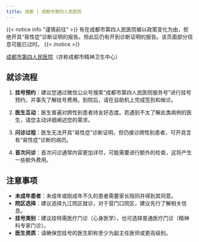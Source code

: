 ```yaml
---
title: 成都 | 成都市第四人民医院
---
```


{{< notice info "谨慎前往" >}}
有在成都市第四人民医院被以政策变化为由，拒绝开具“易性症”诊断证明的报告。但此后仍有开到诊断证明的报告。该页面部分信息可能已过时。
{{< /notice >}}

[成都市第四人民医院](https://www.cd-psychologist.com/)（亦称成都市精神卫生中心）

## 就诊流程

1. **挂号预约**：建议您通过微信公众号搜索“成都市第四人民医院服务号”进行挂号预约，并事先了解挂号费用。到院后，请在自助机上完成签到和候诊。

2. **医生互动**：医生普遍对跨性别患者持友好态度。若遇到不太了解此类病例的医生，请您主动详细阐述您的需求。

3. **问诊过程**：医生无法开具“易性症”诊断证明，但仍接诊跨性别患者，可开具含有“易性症”诊断的病历。

4. **首次问诊**：首次问诊通常内容更加详尽，可能需要进行额外的检查，这将产生一些额外费用。

## 注意事项

- **未成年患者**：未成年或刚成年不久的患者需要家长陪同并得到其同意。
- **院区选择**：建议选择九江院区就诊，对于营门口院区，建议先行了解相关信息。
- **挂号类别**：建议挂特需医疗门诊（心身医学），也可选择普通医疗门诊（精神科专家门诊）。
- **医生资质**：请确保您挂号的医生职称至少为副主任医师或更高级别。


